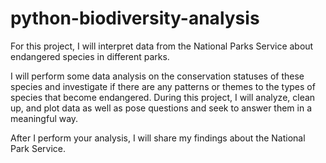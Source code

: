 # python-biodiversity-analysis
For this project, I will interpret data from the National Parks Service about endangered species in different parks.

I will perform some data analysis on the conservation statuses of these species and investigate if there are any patterns or themes to the types of species that become endangered. During this project, I will analyze, clean up, and plot data as well as pose questions and seek to answer them in a meaningful way.

After I perform your analysis, I will share my findings about the National Park Service.
